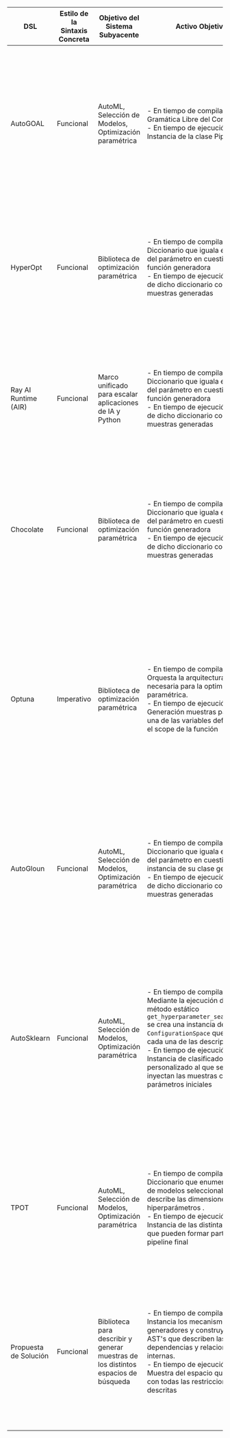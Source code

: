| DSL                   | Estilo de la Sintaxis Concreta | Objetivo del Sistema Subyacente                                                    | Activo Objetivo                                                                                                                                                                                                                                                                                                                                 | Integración con el Lenguaje Subyacente                                                                                                                                                                                                                                                                                       | Desacoplamientos Descripción - Generación                                                                                                                                                              | Características que Conduce el Diseño                                                                                               | Capacidad de Generación y Definición                                                                                                                                                                                                                                                      |
| --------------------- | ------------------------------ | ---------------------------------------------------------------------------------- | ----------------------------------------------------------------------------------------------------------------------------------------------------------------------------------------------------------------------------------------------------------------------------------------------------------------------------------------------- | ---------------------------------------------------------------------------------------------------------------------------------------------------------------------------------------------------------------------------------------------------------------------------------------------------------------------------- | ------------------------------------------------------------------------------------------------------------------------------------------------------------------------------------------------------ | ----------------------------------------------------------------------------------------------------------------------------------- | ----------------------------------------------------------------------------------------------------------------------------------------------------------------------------------------------------------------------------------------------------------------------------------------- |
| AutoGOAL              | Funcional                      | AutoML, Selección de Modelos, Optimización paramétrica                             | - En tiempo de compilación: Gramática Libre del Contexto. <br />- En tiempo de ejecución: Instancia de la clase Pipeline                                                                                                                                                                                                                        | Hace uso de descripción de tipos de los parámetros y resultados de las funciones de cada clase                                                                                                                                                                                                                               | Cada uno de los tipos básicos tiene su propia definición de su mecanismo generativo                                                                                                                    | Orientado por tipos que hacen referencia a la función de la variables dentro del problema del AutoML                                | - No puede describir dependencias contextuales<br />- No puede describir espacios de dimensiones aleatorias salvo el Pipeline principal<br />- No cuenta con estructuras de control de flujo en sus descripciones                                                                         |
| HyperOpt              | Funcional                      | Biblioteca de optimización paramétrica                                             | - En tiempo de compilación: Diccionario que iguala el nombre del parámetro en cuestión a su función generadora <br />- En tiempo de ejecución: Copia de dicho diccionario con las muestras generadas                                                                                                                                            | Hace uso de los diccionarios y funciones del lenguaje                                                                                                                                                                                                                                                                        | Asigna explícitamente las funciones generadoras a cada una se las variables                                                                                                                            | Orientado por las distintas distribuciones con las que se generan las muestras de las distintas variables aleatorias                | - No puede describir dependencias contextuales<br />- No puede describir espacios de dimensiones aleatorias <br />- No cuenta con estructuras de control de flujo en sus descripciones                                                                                                    |
| Ray AI Runtime (AIR)  | Funcional                      | Marco unificado para escalar aplicaciones de IA y Python                           | - En tiempo de compilación: Diccionario que iguala el nombre del parámetro en cuestión a su función generadora <br />- En tiempo de ejecución: Copia de dicho diccionario con las muestras generadas                                                                                                                                            | Hace uso de los diccionarios y funciones del lenguaje                                                                                                                                                                                                                                                                        | Asigna explícitamente las funciones generadoras a cada una se las variables                                                                                                                            | Orientado por las distintas distribuciones con las que se generan las muestras de las distintas variables aleatorias                | - No puede describir dependencias contextuales<br />- No puede describir espacios de dimensiones aleatorias <br />- No cuenta con estructuras de control de flujo en sus descripciones                                                                                                    |
| Chocolate             | Funcional                      | Biblioteca de optimización paramétrica                                             | - En tiempo de compilación: Diccionario que iguala el nombre del parámetro en cuestión a su función generadora <br />- En tiempo de ejecución: Copia de dicho diccionario con las muestras generadas                                                                                                                                            | Hace uso de los diccionarios y funciones del lenguaje                                                                                                                                                                                                                                                                        | Asigna explícitamente las funciones generadoras a cada una se las variables                                                                                                                            | Orientado por las distintas distribuciones con las que se generan las muestras de las distintas variables aleatorias                | - No puede describir dependencias contextuales<br />- No puede describir espacios de dimensiones aleatorias<br />- No cuenta con estructuras de control de flujo en sus descripciones                                                                                                     |
| Optuna                | Imperativo                     | Biblioteca de optimización paramétrica                                             | - En tiempo de compilación: Orquesta la arquitectura necesaria para la optimización paramétrica. <br />- En tiempo de ejecución: Generación muestras para cada una de las variables definidas en el scope de la función                                                                                                                         | Basado en la inversión de dependencia inyecta el motor de generación a la función objetivo para que imperativamente genera las muestras necesarias                                                                                                                                                                           | Las descripciones se implementa de forma imperativa haciendo uso del scope de las funciones, las variables del lenguaje y las funciones implementadas por el generador de muestras                     | Orientado por las distintas distribuciones con las que se generan las muestras de las distintas variables aleatorias                | - Describe dependencias contextuales ordenado de forma topológica la generación de muestras <br />- Puede describir espacios de dimensiones aleatorias generando primero las dimensiones y luego las muestras <br />- Cuenta con las estructuras de control de flujo propias del lenguaje |
| AutoGloun             | Funcional                      | AutoML, Selección de Modelos, Optimización paramétrica                             | - En tiempo de compilación: Diccionario que iguala el nombre del parámetro en cuestión a la instancia de su clase generadora. <br />- En tiempo de ejecución: Copia de dicho diccionario con las muestras generadas                                                                                                                             | Hace uso de los diccionarios del lenguaje, junto a una lista de clases implementadas en el mismo                                                                                                                                                                                                                             | Cada uno de los tipos básicos tiene su propia definición de su mecanismo generativo                                                                                                                    | Orientado por tipos que hacen referencia a la función de la variable en cuestión dentro del problema del AutoML                     | - No puede describir dependencias contextuales<br />- No puede describir espacios de dimensiones aleatorias <br />- No cuenta con estructuras de control de flujo en sus descripciones                                                                                                    |
| AutoSklearn           | Funcional                      | AutoML, Selección de Modelos, Optimización paramétrica                             | - En tiempo de compilación: Mediante la ejecución del método estático `get_hyperparameter_search_space` se crea una instancia de la clase `ConfigurationSpace` que contiene cada una de las descripciones. <br />- En tiempo de ejecución: Instancia de clasificador personalizado al que se le inyectan las muestras como parámetros iniciales | Hace uso de los métodos estáticos del lenguaje, para instanciar cada una de las clases que describirá el espacio de los parámetros iniciales. Para enlazar dichas clases con su posición entre los parámetros del constructor usa los metadatos de la función para realizar la asignación según los nombres de las variables | Cada uno de los tipos básicos tiene su propia definición de su mecanismo generativo                                                                                                                    | Orientado por tipos que hacen referencia a la su mecanismo generativo                                                               | - No puede describir dependencias contextuales<br />- No puede describir espacios de dimensiones aleatorias <br />- No cuenta con estructuras de control de flujo en sus descripciones                                                                                                    |
| TPOT                  | Funcional                      | AutoML, Selección de Modelos, Optimización paramétrica                             | - En tiempo de compilación: Diccionario que enumera la lista de modelos seleccionables y describe las dimensiones de sus hiperparámetros . <br />- En tiempo de ejecución: Instancia de las distintas clases que pueden formar parte del pipeline final                                                                                         | Hace uso de descripción de la sintaxis de los diccionarios del lenguaje para describir su espacio                                                                                                                                                                                                                            | No hace referencia explicita a la distribución de sus hiperparámetros                                                                                                                                  | Orientado por los nombres de los algoritmos que forman parte del procesos de selección de modelos y los tipos de sus hiperparámetro | - No puede describir dependencias contextuales<br />- No puede describir espacios de dimensiones aleatorias <br />- No cuenta con estructuras de control de flujo en sus descripciones                                                                                                    |
| Propuesta de Solución | Funcional                      | Biblioteca para describir y generar muestras de los distintos espacios de búsqueda | - En tiempo de compilación: Instancia los mecanismo generadores y construye los AST's que describen las dependencias y relaciones internas. <br />- En tiempo de ejecución: Muestra del espacio que cumple con todas las restricciones descritas                                                                                                | Hace uso de descripción de tipos de los parámetros, en las que apoyado en una clase principal con la redefinición de alguno de sus operadores permite la descripción de restricciones mediante la sintaxis de funciones lambdas del lenguaje                                                                                 | Cada una de las instancias de los tipos básicos y personalizados hacen referencio al nombre de su mecanismo generador, que posteriormente puede ser mapeado a cualquier clase generadora personalizada | Orientado por tipos originales de las muestras que se generarán                                                                     | - Puede describir dependencias contextuales<br />- Puede describir espacios de dimensiones aleatorias <br />- Cuenta con estructuras de control de flujo en sus descripciones                                                                                                             |
